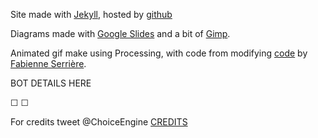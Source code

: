 Site made with [Jekyll](https://jekyllrb.com/), hosted by [github](https://github.com/tomstafford/choice-engine-text)

Diagrams made with [Google Slides](https://docs.google.com/presentation/d/1fK_Ven7ilQSXPv6dyLW7sBph1W7mTHo0vV8mwzTb7cM/edit?usp=sharing) and a bit of [Gimp](https://github.com/tomstafford/choice-engine-text).

Animated gif make using Processing, with code from modifying [code](https://pastebin.com/vyQ0fkxj-) by [Fabienne Serrière](https://twitter.com/fbz).

BOT DETAILS HERE

&#9744; &#9744;

For credits tweet @ChoiceEngine [CREDITS](https://twitter.com/intent/tweet?text=@ChoiceEngine%20CREDITS)